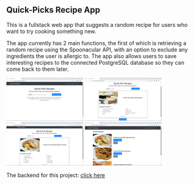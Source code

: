 <h2>Quick-Picks Recipe App</h2>

This is a fullstack web app that suggests a random recipe for users who want to try cooking something new. 

The app currently has 2 main functions, the first of which is retrieving a random recipe using the Spoonacular API, with an option to exclude any ingredients the user is allergic to. The app also allows users to save interesting recipes to the connected PostgreSQL database so they can come back to them later.

<img src="https://github.com/jeqiu/recipe-app-frontend/blob/main/img/Screenshot1.png" alt="screenshot1" width="40%"/> <img src="https://github.com/jeqiu/recipe-app-frontend/blob/main/img/Screenshot2.png" alt="screenshot2" width="40%"/>
<img src="https://github.com/jeqiu/recipe-app-frontend/blob/main/img/Screenshot3.png" alt="screenshot3" width="40%"/> <img src="https://github.com/jeqiu/recipe-app-frontend/blob/main/img/Screenshot4.png" alt="screenshot4" width="40%"/>

The backend for this project: [click here](https://github.com/jeqiu/recipe-app-backend)
